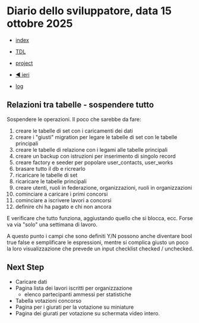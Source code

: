 # Diario dello sviluppatore, data 15 ottobre 2025

* [index](../index.md)

* [TDL](../TDL.md)
* [project](https://github.com/users/mrai64/projects/1)
* [◀️ ieri](./2025-10-14_IT.md)
* [log](/storage/logs/laravel.log)

## Relazioni tra tabelle - sospendere tutto

Sospendere le operazioni. Il poco che sarebbe da fare:

1. creare le tabelle di set con i caricamenti dei dati
1. creare i "giusti" migration per legare le tabelle di set con le tabelle principali
1. creare le tabelle di relazione con i legami alle tabelle principali
1. creare un backup con istruzioni per inserimento di singolo record
1. creare factory e seeder per popolare user_contacts, user_works
1. brasare tutto il db e ricrearlo
1. ricaricare le tabelle di set
1. ricaricare le tabelle principali
1. creare utenti, ruoli in federazione, organizzazioni, ruoli in organizzazioni
1. cominciare a caricare i primi concorsi
1. cominciare a iscrivere lavori a concorsi
1. definire chi ha pagato e chi non ancora

E verificare che tutto funziona, aggiustando quello che si blocca, ecc. Forse va via "solo" una settimana di lavoro.

A questo punto i campi che sono definiti Y/N possono
anche diventare bool true false e semplificare le
espressioni, mentre si complica giusto un poco
la loro visualizzazione che prevede un input checklist
checked / unchecked.

## Next Step

* Caricare dati
* Pagina lista dei lavori iscritti per organizzazione
  * elenco partecipanti ammessi per statistiche
* Tabella votazioni concorso
* Pagina per i giurati per la votazione su miniature
* Pagina dei giurati per votazione su schermata video intero.

